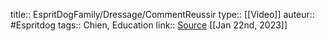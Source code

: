 title:: EspritDogFamily/Dressage/CommentReussir
type:: [[Video]]
auteur:: #Espritdog 
tags:: Chien, Education
link:: [Source](https://www.espritdog.com/lecons/comment-reussir-le-dressage/)
[[Jan 22nd, 2023]]
